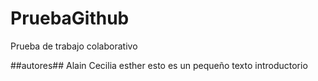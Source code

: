 # PruebaGithub
 Prueba de trabajo colaborativo

##autores##
Alain
Cecilia
esther
esto es un pequeño texto introductorio


